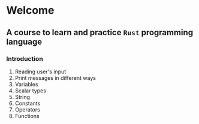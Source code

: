 # Welcome
## A course to learn and practice `Rust` programming language

### Introduction
1. Reading user's input
2. Print messages in different ways
3. Variables
4. Scalar types
5. String
6. Constants
7. Operators
8. Functions
